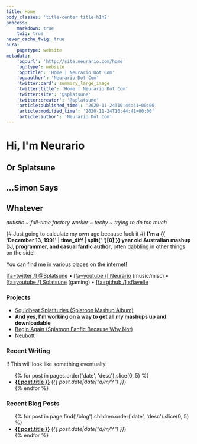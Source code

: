 ```yaml
---
title: Home
body_classes: 'title-center title-h1h2'
process:
    markdown: true
    twig: true
never_cache_twig: true
aura:
    pagetype: website
metadata:
    'og:url': 'http://site.neurario.com/home'
    'og:type': website
    'og:title': 'Home | Neurario Dot Com'
    'og:author': 'Neurario Dot Com'
    'twitter:card': summary_large_image
    'twitter:title': 'Home | Neurario Dot Com'
    'twitter:site': '@splatsune'
    'twitter:creator': '@splatsune'
    'article:published_time': '2020-11-24T10:44:41+00:00'
    'article:modified_time': '2020-11-24T10:44:41+00:00'
    'article:author': 'Neurario Dot Com'
---
```


# Hi, I'm Neurario
## Or Splatsune
## ...Simon Says
## Whatever

_autistic ~ full-time factory worker ~ techy ~ trying to do too much_

{# Just going to calculate my own age because fuck it #}
**I'm a {{ 'December 13, 1991' | time_diff | split(' ')[0] }} year old Australian mashup DJ, programmer, and casual fanfic author**, often dabbling in other things on the side!

You can find me in various places on the internet!

[[fa=twitter /] @Splatsune](https://twitter.com/Splatsune) &bull; [[fa=youtube /] Neurario](https://www.youtube.com/channel/UC0sfamZ9PWIHv76RF9B2l_g) (music/misc) &bull; [[fa=youtube /] Splatsune](https://www.youtube.com/user/SimonSaysLPs) (gaming) &bull; [[fa=github /] sflavelle](https://github.com/sflavelle)

### Projects

* [Squidbeat Splatitudes (Splatoon Mashup Album)](/mashups/squidbeat-splatitudes)
* **And yes, I'm working on a way to get all my mashups up and downloadable**
* [Begin Again (Splatoon Fanfic Because Why Not)](/writing/begin-again)
* [Neubott](https://github.com/sflavelle/neubott)

### Recent Writing

!! This will look like something eventually!

<ul>
{% for post in pages.order('date', 'desc').slice(0, 5) %}
    <li class="recent-posts">
        <strong><a href="{{ post.url }}">{{ post.title }}</a></strong> (<em>{{ post.date|date("d/m/Y") }}</em>)
    </li>
{% endfor %}
</ul>

### Recent Blog Posts
<ul>
{% for post in page.find('/blog').children.order('date', 'desc').slice(0, 5) %}
    <li class="recent-posts">
        <strong><a href="{{ post.url }}">{{ post.title }}</a></strong> (<em>{{ post.date|date("d/m/Y") }}</em>)
    </li>
{% endfor %}
</ul>